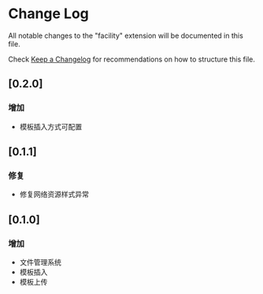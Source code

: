 # Change Log

All notable changes to the "facility" extension will be documented in this file.

Check [Keep a Changelog](http://keepachangelog.com/) for recommendations on how to structure this file.

## [0.2.0]

### 增加

- 模板插入方式可配置

## [0.1.1]

### 修复

- 修复网络资源样式异常

## [0.1.0]

### 增加

- 文件管理系统
- 模板插入
- 模板上传
